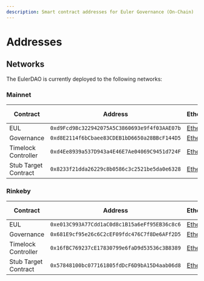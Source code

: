 ```yaml
---
description: Smart contract addresses for Euler Governance (On-Chain)
---
```


# Addresses

## Networks

The EulerDAO is currently deployed to the following networks:

### Mainnet

| Contract             | Address                                      | Etherscan                                                                            | Source Code                                                                                                      |
| -------------------- | -------------------------------------------- | ------------------------------------------------------------------------------------ | ---------------------------------------------------------------------------------------------------------------- |
| EUL                  | `0xd9Fcd98c322942075A5C3860693e9f4f03AAE07b` | [Etherscan](https://etherscan.io/address/0xd9Fcd98c322942075A5C3860693e9f4f03AAE07b) | [GitHub](https://github.com/euler-xyz/euler-governance/blob/master/contracts/governance/Eul.sol)                 |
| Governance           | `0xd8E2114f6bCbaee83CDEB1bD6650a28BBcF144D5` | [Etherscan](https://etherscan.io/address/0xd8E2114f6bCbaee83CDEB1bD6650a28BBcF144D5) | [GitHub](https://github.com/euler-xyz/euler-governance/blob/master/contracts/governance/Governance.sol)          |
| Timelock Controller  | `0xd4Ee8939a537D943a4E46E7Ae04069C9451d724F` | [Etherscan](https://etherscan.io/address/0xd4Ee8939a537D943a4E46E7Ae04069C9451d724F) | [GitHub](https://github.com/euler-xyz/euler-governance/blob/master/contracts/governance/TimelockController.sol)  |
| Stub Target Contract | `0x8233f21dda26229c8b0586c3c2521be5da0e6328` | [Etherscan](https://etherscan.io/address/0x8233f21dda26229c8b0586c3c2521be5da0e6328) | [GitHub](https://github.com/euler-xyz/euler-governance/blob/master/contracts/governance/StubEulerGovernance.sol) |

### Rinkeby

| Contract             | Address                                      | Etherscan                                                                                    | Source Code                                                                                                      |
| -------------------- | -------------------------------------------- | -------------------------------------------------------------------------------------------- | ---------------------------------------------------------------------------------------------------------------- |
| EUL                  | `0xe013C993A77Cdd1aC0d8c1B15a6eFf95EB36c8c6` | [Etherscan](https://rinkeby.etherscan.io/address/0xe013C993A77Cdd1aC0d8c1B15a6eFf95EB36c8c6) | [GitHub](https://github.com/euler-xyz/euler-governance/blob/master/contracts/governance/Eul.sol)                 |
| Governance           | `0x681E9cf95e26c6C2cEF09fdc476C7f8De6AFf2D5` | [Etherscan](https://rinkeby.etherscan.io/address/0x681E9cf95e26c6C2cEF09fdc476C7f8De6AFf2D5) | [GitHub](https://github.com/euler-xyz/euler-governance/blob/master/contracts/governance/Governance.sol)          |
| Timelock Controller  | `0x16fBC769237cE17830799e6faD9d53536c3B8389` | [Etherscan](https://rinkeby.etherscan.io/address/0x16fBC769237cE17830799e6faD9d53536c3B8389) | [GitHub](https://github.com/euler-xyz/euler-governance/blob/master/contracts/governance/TimelockController.sol)  |
| Stub Target Contract | `0x57848100bc077161805fdDcF6D9bA15D4aab06d8` | [Etherscan](https://rinkeby.etherscan.io/address/0x57848100bc077161805fdDcF6D9bA15D4aab06d8) | [GitHub](https://github.com/euler-xyz/euler-governance/blob/master/contracts/governance/StubEulerGovernance.sol) |
